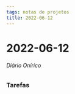 ```yaml
---
tags: notas de projetos
title: 2022-06-12  
---
```


# 2022-06-12  

###### Diário Onírico

### Tarefas
